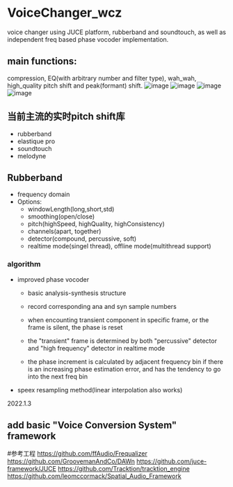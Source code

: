 # VoiceChanger_wcz
voice changer using JUCE platform, rubberband and soundtouch, as well as independent freq based phase vocoder implementation.
## main functions:
compression, EQ(with arbitrary number and filter type), wah_wah, high_quality pitch shift and peak(formant) shift.
![image](https://user-images.githubusercontent.com/55294472/226099197-562a0790-3d54-4e68-b794-5c85ca94141a.png)
![image](https://user-images.githubusercontent.com/55294472/226099238-30bb5bf9-c363-48fb-b052-b638f44b58ac.png)
![image](https://user-images.githubusercontent.com/55294472/226099263-772b9b6c-7ceb-488d-854b-a26637f84e7f.png)
![image](https://user-images.githubusercontent.com/55294472/226099276-be79ff21-78c9-484c-90d4-872c20c2ed15.png)


##  当前主流的实时pitch shift库
- rubberband
- elastique pro
- soundtouch
- melodyne


## Rubberband

- frequency domain
- Options:
  * windowLength(long,short,std)
  * smoothing(open/close)
  * pitch(highSpeed, highQuality, highConsistency)
  * channels(apart, together)
  * detector(compound, percussive, soft)
  * realtime mode(singel thread), offline mode(multithread support)
### algorithm
- improved phase vocoder
  * basic analysis-synthesis structure
  * record corresponding ana and syn sample numbers
  * when encounting transient component in specific frame, or the frame is silent, the phase is reset
 
  * the "transient" frame is determined by both "percussive" detector and "high frequency" detector in realtime mode
  * the phase increment is calculated by adjacent frequency bin if there is an increasing phase estimation error, and has the tendency to go into the next freq bin
- speex resampling method(linear interpolation also works)

2022.1.3
## add basic "Voice Conversion System" framework

#参考工程
https://github.com/ffAudio/Frequalizer
https://github.com/GroovemanAndCo/DAWn
https://github.com/juce-framework/JUCE
https://github.com/Tracktion/tracktion_engine
https://github.com/leomccormack/Spatial_Audio_Framework
